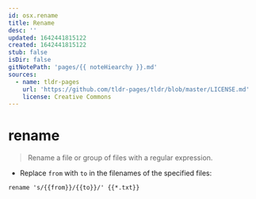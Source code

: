 ```yaml
---
id: osx.rename
title: Rename
desc: ''
updated: 1642441815122
created: 1642441815122
stub: false
isDir: false
gitNotePath: 'pages/{{ noteHiearchy }}.md'
sources:
  - name: tldr-pages
    url: 'https://github.com/tldr-pages/tldr/blob/master/LICENSE.md'
    license: Creative Commons
---
```

# rename

> Rename a file or group of files with a regular expression.

- Replace `from` with `to` in the filenames of the specified files:

`rename 's/{{from}}/{{to}}/' {{*.txt}}`

